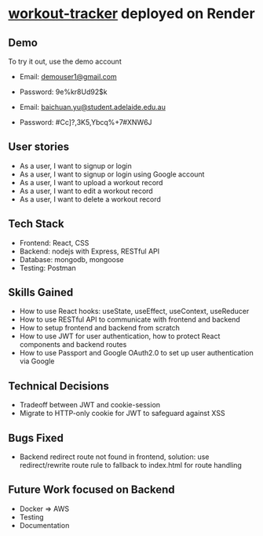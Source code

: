 # [workout-tracker](https://workout-tracker-frontend-1gjy.onrender.com/) deployed on Render

## Demo
To try it out, use the demo account
- Email: demouser1@gmail.com
- Password: 9e%kr8Ud92$k

- Email: baichuan.yu@student.adelaide.edu.au
- Password: #Cc]?,3K5,Ybcq%+7#XNW6J

## User stories
* As a user, I want to signup or login
* As a user, I want to signup or login using Google account
* As a user, I want to upload a workout record
* As a user, I want to edit a workout record
* As a user, I want to delete a workout record


## Tech Stack
* Frontend: React, CSS
* Backend: nodejs with Express, RESTful API
* Database: mongodb, mongoose
* Testing: Postman

## Skills Gained
* How to use React hooks: useState, useEffect, useContext, useReducer
* How to use RESTful API to communicate with frontend and backend
* How to setup frontend and backend from scratch
* How to use JWT for user authentication, how to protect React components and backend routes
* How to use Passport and Google OAuth2.0 to set up user authentication via Google

## Technical Decisions
* Tradeoff between JWT and cookie-session
* Migrate to HTTP-only cookie for JWT to safeguard against XSS

## Bugs Fixed
* Backend redirect route not found in frontend, solution: use redirect/rewrite route rule to fallback to index.html for route handling


## Future Work focused on Backend
* Docker => AWS
* Testing
* Documentation



